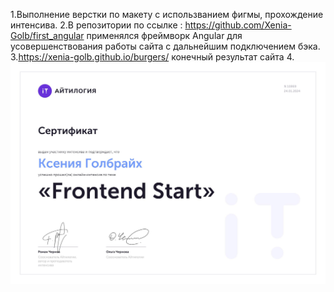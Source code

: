 1.Выполнение верстки по макету с использванием фигмы, прохождение интенсива.
2.В репозитории по ссылке : https://github.com/Xenia-Golb/first_angular применялся фреймворк Angular для усовершенствования работы сайта с дальнейшим подключением бэка.
3.https://xenia-golb.github.io/burgers/ конечный результат сайта 
4. ![sertificate](https://github.com/Xenia-Golb/burger-intensivee/blob/main/img/Сертификат%20%2310869%20-%20Ксения%20Голбрайх.jpeg)
